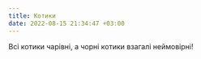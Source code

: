 ```yaml
---
title: Котики
date: 2022-08-15 21:34:47 +03:00
---
```


Всі котики чарівні, а чорні котики взагалі неймовірні!
